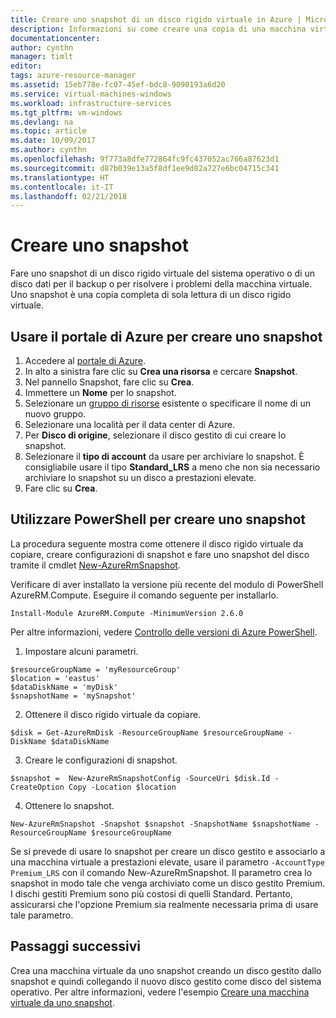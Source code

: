 ```yaml
---
title: Creare uno snapshot di un disco rigido virtuale in Azure | Microsoft Docs
description: Informazioni su come creare una copia di una macchina virtuale di Azure da usare come backup o per la risoluzione dei problemi.
documentationcenter: 
author: cynthn
manager: timlt
editor: 
tags: azure-resource-manager
ms.assetid: 15eb778e-fc07-45ef-bdc8-9090193a6d20
ms.service: virtual-machines-windows
ms.workload: infrastructure-services
ms.tgt_pltfrm: vm-windows
ms.devlang: na
ms.topic: article
ms.date: 10/09/2017
ms.author: cynthn
ms.openlocfilehash: 9f773a8dfe772864fc9fc437052ac766a87623d1
ms.sourcegitcommit: d87b039e13a5f8df1ee9d82a727e6bc04715c341
ms.translationtype: HT
ms.contentlocale: it-IT
ms.lasthandoff: 02/21/2018
---
```

# <a name="create-a-snapshot"></a>Creare uno snapshot

Fare uno snapshot di un disco rigido virtuale del sistema operativo o di un disco dati per il backup o per risolvere i problemi della macchina virtuale. Uno snapshot è una copia completa di sola lettura di un disco rigido virtuale. 

## <a name="use-azure-portal-to-take-a-snapshot"></a>Usare il portale di Azure per creare uno snapshot 

1. Accedere al [portale di Azure](https://portal.azure.com).
2. In alto a sinistra fare clic su **Crea una risorsa** e cercare **Snapshot**.
3. Nel pannello Snapshot, fare clic su **Crea**.
4. Immettere un **Nome** per lo snapshot.
5. Selezionare un [gruppo di risorse](../../azure-resource-manager/resource-group-overview.md#resource-groups) esistente o specificare il nome di un nuovo gruppo. 
6. Selezionare una località per il data center di Azure.  
7. Per **Disco di origine**, selezionare il disco gestito di cui creare lo snapshot.
8. Selezionare il **tipo di account** da usare per archiviare lo snapshot. È consigliabile usare il tipo **Standard_LRS** a meno che non sia necessario archiviare lo snapshot su un disco a prestazioni elevate.
9. Fare clic su **Crea**.

## <a name="use-powershell-to-take-a-snapshot"></a>Utilizzare PowerShell per creare uno snapshot
La procedura seguente mostra come ottenere il disco rigido virtuale da copiare, creare configurazioni di snapshot e fare uno snapshot del disco tramite il cmdlet [New-AzureRmSnapshot](/powershell/module/azurerm.compute/new-azurermsnapshot). 

Verificare di aver installato la versione più recente del modulo di PowerShell AzureRM.Compute. Eseguire il comando seguente per installarlo.

```
Install-Module AzureRM.Compute -MinimumVersion 2.6.0
```
Per altre informazioni, vedere [Controllo delle versioni di Azure PowerShell](/powershell/azure/overview).


1. Impostare alcuni parametri. 

 ```azurepowershell-interactive
$resourceGroupName = 'myResourceGroup' 
$location = 'eastus' 
$dataDiskName = 'myDisk' 
$snapshotName = 'mySnapshot'  
```

2. Ottenere il disco rigido virtuale da copiare.

 ```azurepowershell-interactive
$disk = Get-AzureRmDisk -ResourceGroupName $resourceGroupName -DiskName $dataDiskName 
```
3. Creare le configurazioni di snapshot. 

 ```azurepowershell-interactive
$snapshot =  New-AzureRmSnapshotConfig -SourceUri $disk.Id -CreateOption Copy -Location $location 
```
4. Ottenere lo snapshot.

 ```azurepowershell-interactive
New-AzureRmSnapshot -Snapshot $snapshot -SnapshotName $snapshotName -ResourceGroupName $resourceGroupName 
```
Se si prevede di usare lo snapshot per creare un disco gestito e associarlo a una macchina virtuale a prestazioni elevate, usare il parametro `-AccountType Premium_LRS` con il comando New-AzureRmSnapshot. Il parametro crea lo snapshot in modo tale che venga archiviato come un disco gestito Premium. I dischi gestiti Premium sono più costosi di quelli Standard. Pertanto, assicurarsi che l'opzione Premium sia realmente necessaria prima di usare tale parametro.

## <a name="next-steps"></a>Passaggi successivi

Crea una macchina virtuale da uno snapshot creando un disco gestito dallo snapshot e quindi collegando il nuovo disco gestito come disco del sistema operativo. Per altre informazioni, vedere l'esempio [Creare una macchina virtuale da uno snapshot](./../scripts/virtual-machines-windows-powershell-sample-create-vm-from-snapshot.md?toc=%2fpowershell%2fmodule%2ftoc.json).
